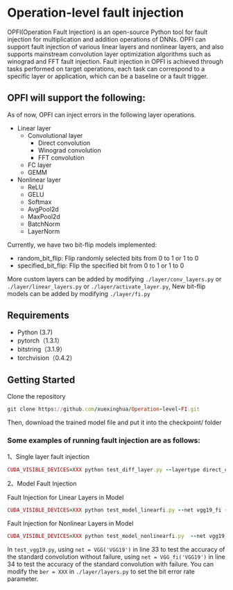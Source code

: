 # Operation-level fault injection
OPFI(Operation Fault Injection) is an open-source Python tool for fault injection for multiplication and addition operations of DNNs. OPFI can support fault injection of various linear layers and nonlinear layers, and also supports mainstream convolution layer optimization algorithms such as winograd and FFT fault injection. Fault injection in OPFI is achieved through tasks performed on target operations, each task can correspond to a specific layer or application, which can be a baseline or a fault trigger.

## OPFI will support the following:
As of now, OPFI can inject errors in the following layer operations.
* Linear layer
  * Convolutional layer
    * Direct convolution
    * Winograd convolution
    * FFT convolution
  * FC layer
  * GEMM
* Nonlinear layer
  * ReLU
  * GELU
  * Softmax
  * AvgPool2d
  * MaxPool2d
  * BatchNorm
  * LayerNorm
  
Currently, we have two bit-flip models implemented:
* random_bit_flip: Flip randomly selected bits from 0 to 1 or 1 to 0
* specified_bit_flip: Flip the specified bit from 0 to 1 or 1 to 0

More custom layers can be added by modifying ```./layer/conv_layers.py``` or ```./layer/linear_layers.py``` or ```./layer/activate_layer.py```, New bit-flip models can be added by modifying ```./layer/fi.py```
## Requirements
* Python (3.7)
* pytorch（1.3.1）
* bitstring（3.1.9）
* torchvision（0.4.2）
## Getting Started
Clone the repository
```ruby
git clone https://github.com/xuexinghua/Operation-level-FI.git
```

Then, download the trained model file and put it into the checkpoint/ folder

### Some examples of running fault injection are as follows:
1、Single layer fault injection

```ruby
CUDA_VISIBLE_DEVICES=XXX python test_diff_layer.py --layertype direct_conv --ber 1e-6
```

2、Model Fault Injection

Fault Injection for Linear Layers in Model
```ruby
CUDA_VISIBLE_DEVICES=XXX python test_model_linearfi.py --net vgg19_fi --dataset cifar100 --ber 1E-10 1E-9
```

Fault Injection for Nonlinear Layers in Model
```ruby
CUDA_VISIBLE_DEVICES=XXX python test_model_nonlinearfi.py  --net vgg19_ReLU_fi --dataset cifar100 --ber 1E-7 1e-6
```


In ```test_vgg19.py```, using ```net = VGG('VGG19')``` in line 33 to test the accuracy of the standard convolution without failure, using ```net = VGG_fi('VGG19')``` in line 34 to test the accuracy of the standard convolution with failure.
You can modify the ```ber = XXX``` in ```./layer/layers.py``` to set the bit error rate parameter.
